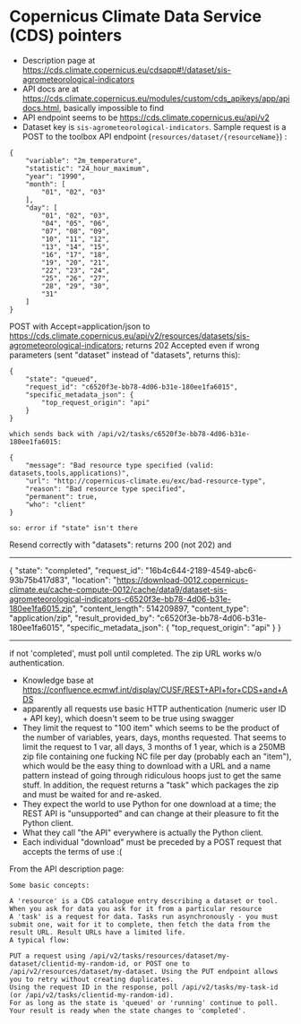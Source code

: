 # Copernicus Climate Data Service (CDS) pointers

* Description page at https://cds.climate.copernicus.eu/cdsapp#!/dataset/sis-agrometeorological-indicators
* API docs are at https://cds.climate.copernicus.eu/modules/custom/cds_apikeys/app/apidocs.html, basically impossible to find
* API endpoint seems to be https://cds.climate.copernicus.eu/api/v2 
* Dataset key is `sis-agrometeorological-indicators`. Sample request is a POST to the toolbox API endpoint (`resources/dataset/{resourceName}`) :
```
{
	"variable": "2m_temperature",
	"statistic": "24_hour_maximum",
	"year": "1990",
	"month": [
        "01", "02", "03"
    ],
    "day": [
        "01", "02", "03",
        "04", "05", "06",
        "07", "08", "09",
        "10", "11", "12",
        "13", "14", "15",
        "16", "17", "18",
        "19", "20", "21",
        "22", "23", "24",
        "25", "26", "27",
        "28", "29", "30",
    	"31"
    ]
}

```
POST with Accept=application/json to https://cds.climate.copernicus.eu/api/v2/resources/datasets/sis-agrometeorological-indicators; returns 202 Accepted even 
if wrong parameters (sent "dataset" instead of "datasets", returns this):
```
{
    "state": "queued",
    "request_id": "c6520f3e-bb78-4d06-b31e-180ee1fa6015",
    "specific_metadata_json": {
        "top_request_origin": "api"
    }
}

which sends back with /api/v2/tasks/c6520f3e-bb78-4d06-b31e-180ee1fa6015:

{
    "message": "Bad resource type specified (valid: datasets,tools,applications)",
    "url": "http://copernicus-climate.eu/exc/bad-resource-type",
    "reason": "Bad resource type specified",
    "permanent": true,
    "who": "client"
}

so: error if "state" isn't there

```
Resend correctly with "datasets": returns 200 (not 202) and

--- 
{
    "state": "completed",
    "request_id": "16b4c644-2189-4549-abc6-93b75b417d83",
    "location": "https://download-0012.copernicus-climate.eu/cache-compute-0012/cache/data9/dataset-sis-agrometeorological-indicators-c6520f3e-bb78-4d06-b31e-180ee1fa6015.zip",
    "content_length": 514209897,
    "content_type": "application/zip",
    "result_provided_by": "c6520f3e-bb78-4d06-b31e-180ee1fa6015",
    "specific_metadata_json": {
        "top_request_origin": "api"
    }
}

--- 

if not 'completed', must poll until completed. The zip URL works w/o authentication.



* Knowledge base at https://confluence.ecmwf.int/display/CUSF/REST+API+for+CDS+and+ADS
* apparently all requests use basic HTTP authentication (numeric user ID + API key), which doesn't seem to be true using swagger 
* They limit the request to "100 item" which seems to be the product of the number of variables, years, days, months requested. That seems to limit the request to 1 var, all days, 3 months of 1 year, which is a 250MB zip file containing one fucking NC file per day (probably each an "item"), which would be the easy thing to download with a URL and a name pattern instead of going through ridiculous hoops just to get the same stuff. In addition, the request returns a "task" which packages the zip and must be waited for and re-asked.
* They expect the world to use Python for one download at a time; the REST API is "unsupported" and can change at their pleasure to fit the Python client.
* What they call "the API" everywhere is actually the Python client.
* Each individual "download" must be preceded by a POST request that accepts the terms of use :(

From the API description page:

```
Some basic concepts:

A 'resource' is a CDS catalogue entry describing a dataset or tool. When you ask for data you ask for it from a particular resource
A 'task' is a request for data. Tasks run asynchronously - you must submit one, wait for it to complete, then fetch the data from the result URL. Result URLs have a limited life.
A typical flow:

PUT a request using /api/v2/tasks/resources/dataset/my-dataset/clientid-my-random-id, or POST one to /api/v2/resources/dataset/my-dataset. Using the PUT endpoint allows you to retry without creating duplicates.
Using the request ID in the response, poll /api/v2/tasks/my-task-id (or /api/v2/tasks/clientid-my-random-id).
For as long as the state is 'queued' or 'running' continue to poll. Your result is ready when the state changes to 'completed'.
```